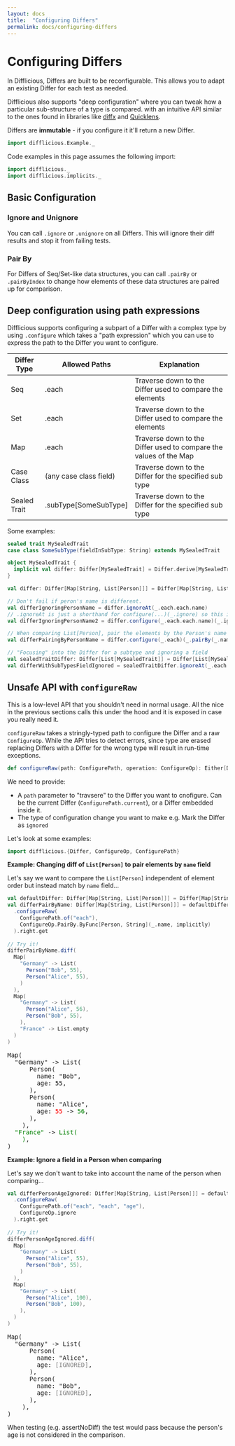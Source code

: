 ```yaml
---
layout: docs
title:  "Configuring Differs"
permalink: docs/configuring-differs
---
```


# Configuring Differs

In Difflicious, Differs are built to be reconfigurable. This allows you to adapt an existing Differ for each test 
as needed.

Difflicious also supports "deep configuration" where you can tweak how a particular sub-structure of a type is compared.
with an intuitive API similar to the ones found in libraries like [diffx](https://github.com/softwaremill/diffx) and 
[Quicklens](https://github.com/softwaremill/quicklens).

Differs are **immutable** - if you configure it it'll return a new Differ.

```scala mdoc:invisible
import difflicious.Example._
```

Code examples in this page assumes the following import:
```scala mdoc:silent
import difflicious._
import difflicious.implicits._
```

## Basic Configuration

### Ignore and Unignore

You can call `.ignore` or `.unignore` on all Differs. This will ignore their diff results and stop it from failing tests.

### Pair By

For Differs of Seq/Set-like data structures, you can call `.pairBy` or `.pairByIndex` to change how elements of these 
data structures are paired up for comparison.

## Deep configuration using path expressions

Difflicious supports configuring a subpart of a Differ with a complex type by using `.configure` which takes a "path expression"
which you can use to express the path to the Differ you want to configure.

| Differ Type  | Allowed Paths          | Explanation                                                       |
| --           | --                     | --                                                                |
| Seq          | .each                  | Traverse down to the Differ used to compare the elements          |
| Set          | .each                  | Traverse down to the Differ used to compare the elements          |
| Map          | .each                  | Traverse down to the Differ used to compare the values of the Map |
| Case Class   | (any case class field) | Traverse down to the Differ for the specified sub type            |
| Sealed Trait | .subType[SomeSubType]  | Traverse down to the Differ for the specified sub type            |

Some examples:

```scala mdoc:invisible
sealed trait MySealedTrait
case class SomeSubType(fieldInSubType: String) extends MySealedTrait

object MySealedTrait {
  implicit val differ: Differ[MySealedTrait] = Differ.derive[MySealedTrait]
}
```

```scala mdoc:nest:silent
val differ: Differ[Map[String, List[Person]]] = Differ[Map[String, List[Person]]]

// Don't fail if peron's name is different.
val differIgnoringPersonName = differ.ignoreAt(_.each.each.name)
// .ignoreAt is just a shorthand for configure(...)(_.ignore) so this is equivalent
val differIgnoringPersonName2 = differ.configure(_.each.each.name)(_.ignore)

// When comparing List[Person], pair the elements by the Person's name
val differPairingByPersonName = differ.configure(_.each)(_.pairBy(_.name))

// "Focusing" into the Differ for a subtype and ignoring a field
val sealedTraitDiffer: Differ[List[MySealedTrait]] = Differ[List[MySealedTrait]]
val differWithSubTypesFieldIgnored = sealedTraitDiffer.ignoreAt(_.each.subType[SomeSubType].fieldInSubType)
```

## Unsafe API with `configureRaw`

This is a low-level API that you shouldn't need in normal usage. All the nice in the previous sections calls this 
under the hood and it is exposed in case you really need it.

`configureRaw` takes a stringly-typed path to configure the Differ and a raw `ConfigureOp`.
While the API tries to detect errors, since type are erased replacing Differs with a Differ for the wrong type will result in 
run-time exceptions.

```scala
def configureRaw(path: ConfigurePath, operation: ConfigureOp): Either[DifferUpdateError, Differ[T]]
```

We need to provide:

- A `path` parameter to "travsere" to the Differ you want to cnofigure. Can be the current Differ (`ConfigurePath.current`), or a Differ embedded inside it.
- The type of configuration change you want to make e.g. Mark the Differ as `ignored`

Let's look at some examples:

```scala mdoc:silent
import difflicious.{Differ, ConfigureOp, ConfigurePath}
```

**Example: Changing diff of `List[Person]` to pair elements by `name` field**

Let's say we want to compare the `List[Person]` independent of element order but instead match by `name` field...

```scala mdoc:silent
val defaultDiffer: Differ[Map[String, List[Person]]] = Differ[Map[String, List[Person]]]
val differPairByName: Differ[Map[String, List[Person]]] = defaultDiffer
  .configureRaw(
    ConfigurePath.of("each"), 
    ConfigureOp.PairBy.ByFunc[Person, String](_.name, implicitly)
  ).right.get
  
// Try it!  
differPairByName.diff(
  Map(
    "Germany" -> List(
      Person("Bob", 55),
      Person("Alice", 55),
    )
  ),
  Map(
    "Germany" -> List(
      Person("Alice", 56),
      Person("Bob", 55),
    ),
    "France" -> List.empty
  )
)
```

<pre class="diff-render">
Map(
  "Germany" -> List(
      Person(
        name: "Bob",
        age: 55,
      ),
      Person(
        name: "Alice",
        age: <span style="color: red;">55</span> -> <span style="color: green;">56</span>,
      ),
    ),
  <span style="color: green;">"France"</span> -> <span style="color: green;">List(
    )</span>,
)
</pre>

**Example: Ignore a field in a Person when comparing**

Let's say we don't want to take into account the name of the person when comparing...

```scala mdoc:silent
val differPersonAgeIgnored: Differ[Map[String, List[Person]]] = defaultDiffer
  .configureRaw(
    ConfigurePath.of("each", "each", "age"), 
    ConfigureOp.ignore
  ).right.get
  
// Try it!  
differPersonAgeIgnored.diff(
  Map(
    "Germany" -> List(
      Person("Alice", 55),
      Person("Bob", 55),
    )
  ),
  Map(
    "Germany" -> List(
      Person("Alice", 100),
      Person("Bob", 100),
    ),
  )
)
```

<pre class="diff-render">
Map(
  "Germany" -> List(
      Person(
        name: "Alice",
        age: <span style="color: gray;">[IGNORED]</span>,
      ),
      Person(
        name: "Bob",
        age: <span style="color: gray;">[IGNORED]</span>,
      ),
    ),
)
</pre>

When testing (e.g. assertNoDiff) the test would pass because the person's age is not considered in the comparison.
